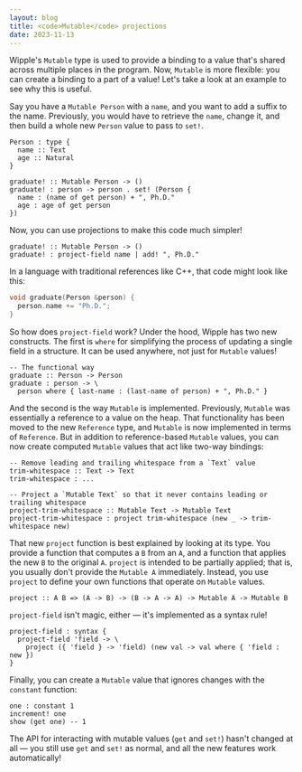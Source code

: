```yaml
---
layout: blog
title: <code>Mutable</code> projections
date: 2023-11-13
---
```


Wipple's `Mutable` type is used to provide a binding to a value that's shared across multiple places in the program. Now, `Mutable` is more flexible: you can create a binding to a part of a value! Let's take a look at an example to see why this is useful.

Say you have a `Mutable Person` with a `name`, and you want to add a suffix to the name. Previously, you would have to retrieve the `name`, change it, and then build a whole new `Person` value to pass to `set!`.

```wipple
Person : type {
  name :: Text
  age :: Natural
}

graduate! :: Mutable Person -> ()
graduate! : person -> person . set! (Person {
  name : (name of get person) + ", Ph.D."
  age : age of get person
})
```

Now, you can use projections to make this code much simpler!

```wipple
graduate! :: Mutable Person -> ()
graduate! : project-field name | add! ", Ph.D."
```

In a language with traditional references like C++, that code might look like this:

```cpp
void graduate(Person &person) {
  person.name += "Ph.D.";
}
```

So how does `project-field` work? Under the hood, Wipple has two new constructs. The first is `where` for simplifying the process of updating a single field in a structure. It can be used anywhere, not just for `Mutable` values!

```wipple
-- The functional way
graduate :: Person -> Person
graduate : person -> \
  person where { last-name : (last-name of person) + ", Ph.D." }
```

And the second is the way `Mutable` is implemented. Previously, `Mutable` was essentially a reference to a value on the heap. That functionality has been moved to the new `Reference` type, and `Mutable` is now implemented in terms of `Reference`. But in addition to reference-based `Mutable` values, you can now create computed `Mutable` values that act like two-way bindings:

```wipple
-- Remove leading and trailing whitespace from a `Text` value
trim-whitespace :: Text -> Text
trim-whitespace : ...

-- Project a `Mutable Text` so that it never contains leading or trailing whitespace
project-trim-whitespace :: Mutable Text -> Mutable Text
project-trim-whitespace : project trim-whitespace (new _ -> trim-whitespace new)
```

That new `project` function is best explained by looking at its type. You provide a function that computes a `B` from an `A`, and a function that applies the new `B` to the original `A`. `project` is intended to be partially applied; that is, you usually don't provide the `Mutable A` immediately. Instead, you use `project` to define your own functions that operate on `Mutable` values.

```wipple
project :: A B => (A -> B) -> (B -> A -> A) -> Mutable A -> Mutable B
```

`project-field` isn't magic, either — it's implemented as a syntax rule!

```wipple
project-field : syntax {
  project-field 'field -> \
    project ({ 'field } -> 'field) (new val -> val where { 'field : new })
}
```

Finally, you can create a `Mutable` value that ignores changes with the `constant` function:

```wipple
one : constant 1
increment! one
show (get one) -- 1
```

The API for interacting with mutable values (`get` and `set!`) hasn't changed at all — you still use `get` and `set!` as normal, and all the new features work automatically!
